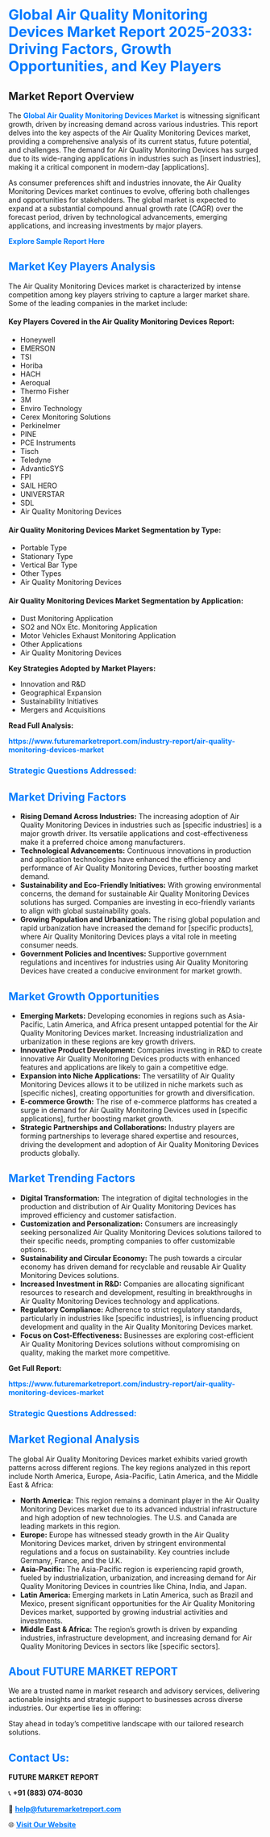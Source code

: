 <h1 style="color: #007BFF;">Global Air Quality Monitoring Devices Market Report 2025-2033: Driving Factors, Growth Opportunities, and Key Players</h1>

<section id="overview">
<h2>Market Report Overview</h2>
<p>The <a href="https://www.futuremarketreport.com/industry-report/air-quality-monitoring-devices-market" style="color: #007BFF; text-decoration: none;"><strong>Global Air Quality Monitoring Devices Market</strong></a> is witnessing significant growth, driven by increasing demand across various industries. This report delves into the key aspects of the Air Quality Monitoring Devices market, providing a comprehensive analysis of its current status, future potential, and challenges. The demand for Air Quality Monitoring Devices has surged due to its wide-ranging applications in industries such as [insert industries], making it a critical component in modern-day [applications].</p>
<p>As consumer preferences shift and industries innovate, the Air Quality Monitoring Devices market continues to evolve, offering both challenges and opportunities for stakeholders. The global market is expected to expand at a substantial compound annual growth rate (CAGR) over the forecast period, driven by technological advancements, emerging applications, and increasing investments by major players.</p>
</section>

<section id="overview">
<p><a href="https://www.futuremarketreport.com/request-sample/reportId=100379" style="color: #007BFF; text-decoration: none;"><strong>Explore Sample Report Here</strong></a></p>
</section>

<section id="key-players">
<h2 style="color: #007BFF;">Market Key Players Analysis</h2>
<p>The Air Quality Monitoring Devices market is characterized by intense competition among key players striving to capture a larger market share. Some of the leading companies in the market include:</p>
<h4>Key Players Covered in the Air Quality Monitoring Devices Report:</h4>
<ul><li>Honeywell</li><li>EMERSON</li><li>TSI</li><li>Horiba</li><li>HACH</li><li>Aeroqual</li><li>Thermo Fisher</li><li>3M</li><li>Enviro Technology</li><li>Cerex Monitoring Solutions</li><li>Perkinelmer</li><li>PINE</li><li>PCE Instruments</li><li>Tisch</li><li>Teledyne</li><li>AdvanticSYS</li><li>FPI</li><li>SAIL HERO</li><li>UNIVERSTAR</li><li>SDL</li><li>Air Quality Monitoring Devices</li></ul>
<h4>Air Quality Monitoring Devices Market Segmentation by Type:</h4>
<ul><li>Portable Type</li><li>Stationary Type</li><li>Vertical Bar Type</li><li>Other Types</li><li>Air Quality Monitoring Devices</li></ul>

<h4>Air Quality Monitoring Devices Market Segmentation by Application:</h4>
<ul><li>Dust Monitoring Application</li><li>SO2 and NOx Etc. Monitoring Application</li><li>Motor Vehicles Exhaust Monitoring Application</li><li>Other Applications</li><li>Air Quality Monitoring Devices</li></ul>
<p><strong>Key Strategies Adopted by Market Players:</strong></p>
<ul>
<li>Innovation and R&D</li>
<li>Geographical Expansion</li>
<li>Sustainability Initiatives</li>
<li>Mergers and Acquisitions</li>
</ul>
</section>

<section>
<p><strong>Read Full Analysis: </strong></p><a href="https://www.futuremarketreport.com/industry-report/air-quality-monitoring-devices-market" style="color: #007BFF; text-decoration: none;"><strong>https://www.futuremarketreport.com/industry-report/air-quality-monitoring-devices-market</strong></a>
<h3 style="color: #007BFF;">Strategic Questions Addressed:</h3>
</section>

<section id="driving-factors">
<h2 style="color: #007BFF;">Market Driving Factors</h2>
<ul>
<li><strong>Rising Demand Across Industries:</strong> The increasing adoption of Air Quality Monitoring Devices in industries such as [specific industries] is a major growth driver. Its versatile applications and cost-effectiveness make it a preferred choice among manufacturers.</li>
<li><strong>Technological Advancements:</strong> Continuous innovations in production and application technologies have enhanced the efficiency and performance of Air Quality Monitoring Devices, further boosting market demand.</li>
<li><strong>Sustainability and Eco-Friendly Initiatives:</strong> With growing environmental concerns, the demand for sustainable Air Quality Monitoring Devices solutions has surged. Companies are investing in eco-friendly variants to align with global sustainability goals.</li>
<li><strong>Growing Population and Urbanization:</strong> The rising global population and rapid urbanization have increased the demand for [specific products], where Air Quality Monitoring Devices plays a vital role in meeting consumer needs.</li>
<li><strong>Government Policies and Incentives:</strong> Supportive government regulations and incentives for industries using Air Quality Monitoring Devices have created a conducive environment for market growth.</li>
</ul>
</section>

<section id="growth-opportunities">
<h2 style="color: #007BFF;">Market Growth Opportunities</h2>
<ul>
<li><strong>Emerging Markets:</strong> Developing economies in regions such as Asia-Pacific, Latin America, and Africa present untapped potential for the Air Quality Monitoring Devices market. Increasing industrialization and urbanization in these regions are key growth drivers.</li>
<li><strong>Innovative Product Development:</strong> Companies investing in R&D to create innovative Air Quality Monitoring Devices products with enhanced features and applications are likely to gain a competitive edge.</li>
<li><strong>Expansion into Niche Applications:</strong> The versatility of Air Quality Monitoring Devices allows it to be utilized in niche markets such as [specific niches], creating opportunities for growth and diversification.</li>
<li><strong>E-commerce Growth:</strong> The rise of e-commerce platforms has created a surge in demand for Air Quality Monitoring Devices used in [specific applications], further boosting market growth.</li>
<li><strong>Strategic Partnerships and Collaborations:</strong> Industry players are forming partnerships to leverage shared expertise and resources, driving the development and adoption of Air Quality Monitoring Devices products globally.</li>
</ul>
</section>

<section id="trending-factors">
<h2 style="color: #007BFF;">Market Trending Factors</h2>
<ul>
<li><strong>Digital Transformation:</strong> The integration of digital technologies in the production and distribution of Air Quality Monitoring Devices has improved efficiency and customer satisfaction.</li>
<li><strong>Customization and Personalization:</strong> Consumers are increasingly seeking personalized Air Quality Monitoring Devices solutions tailored to their specific needs, prompting companies to offer customizable options.</li>
<li><strong>Sustainability and Circular Economy:</strong> The push towards a circular economy has driven demand for recyclable and reusable Air Quality Monitoring Devices solutions.</li>
<li><strong>Increased Investment in R&D:</strong> Companies are allocating significant resources to research and development, resulting in breakthroughs in Air Quality Monitoring Devices technology and applications.</li>
<li><strong>Regulatory Compliance:</strong> Adherence to strict regulatory standards, particularly in industries like [specific industries], is influencing product development and quality in the Air Quality Monitoring Devices market.</li>
<li><strong>Focus on Cost-Effectiveness:</strong> Businesses are exploring cost-efficient Air Quality Monitoring Devices solutions without compromising on quality, making the market more competitive.</li>
</ul>
</section>

<section>
<p><strong>Get Full Report: </strong></p><a href="https://www.futuremarketreport.com/industry-report/air-quality-monitoring-devices-market" style="color: #007BFF; text-decoration: none;"><strong>https://www.futuremarketreport.com/industry-report/air-quality-monitoring-devices-market</strong></a>
<h3 style="color: #007BFF;">Strategic Questions Addressed:</h3>
</section>


<section id="regional-analysis">
<h2 style="color: #007BFF;">Market Regional Analysis</h2>
<p>The global Air Quality Monitoring Devices market exhibits varied growth patterns across different regions. The key regions analyzed in this report include North America, Europe, Asia-Pacific, Latin America, and the Middle East & Africa:</p>
<ul>
<li><strong>North America:</strong> This region remains a dominant player in the Air Quality Monitoring Devices market due to its advanced industrial infrastructure and high adoption of new technologies. The U.S. and Canada are leading markets in this region.</li>
<li><strong>Europe:</strong> Europe has witnessed steady growth in the Air Quality Monitoring Devices market, driven by stringent environmental regulations and a focus on sustainability. Key countries include Germany, France, and the U.K.</li>
<li><strong>Asia-Pacific:</strong> The Asia-Pacific region is experiencing rapid growth, fueled by industrialization, urbanization, and increasing demand for Air Quality Monitoring Devices in countries like China, India, and Japan.</li>
<li><strong>Latin America:</strong> Emerging markets in Latin America, such as Brazil and Mexico, present significant opportunities for the Air Quality Monitoring Devices market, supported by growing industrial activities and investments.</li>
<li><strong>Middle East & Africa:</strong> The region’s growth is driven by expanding industries, infrastructure development, and increasing demand for Air Quality Monitoring Devices in sectors like [specific sectors].</li>
</ul>
</section>

<footer>
<h2 style="color: #007BFF;">About FUTURE MARKET REPORT</h2>
<p>We are a trusted name in market research and advisory services, delivering actionable insights and strategic support to businesses across diverse industries. Our expertise lies in offering:</p>

<p>Stay ahead in today’s competitive landscape with our tailored research solutions.</p>

<h2 style="color: #007BFF;">Contact Us:</h2>
<p><strong>FUTURE MARKET REPORT</strong></p>
<p>📞 <strong>+91 (883) 074-8030</strong></p>
<p>📧 <strong><a href="mailto:help@futuremarketreport.com" style="color: #007BFF;">help@futuremarketreport.com</a></strong></p>
<p>🌐 <strong><a href="https://www.futuremarketreport.com/" style="color: #007BFF;">Visit Our Website</a></strong></p>
</footer>